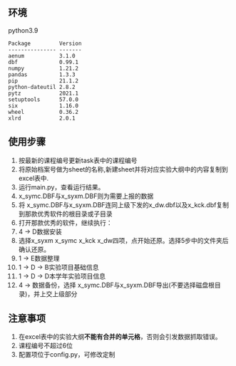 ## 环境

python3.9

```
Package         Version
--------------- -------
aenum           3.1.0
dbf             0.99.1
numpy           1.21.2
pandas          1.3.3
pip             21.1.2
python-dateutil 2.8.2
pytz            2021.1
setuptools      57.0.0
six             1.16.0
wheel           0.36.2
xlrd            2.0.1
```

## 使用步骤

1. 按最新的课程编号更新task表中的课程编号
2. 将原始档案号做为sheet的名称,新建sheet并将对应实验大纲中的内容复制到excel表中.
3. 运行main.py，查看运行结果。
4. x_symc.DBF与x_syxm.DBF则为需要上报的数据
5. 将 x_symc.DBF与x_syxm.DBF连同上级下发的x_dw.dbf以及x_kck.dbf复制到那款优秀软件的根目录或子目录
6. 打开那款优秀的软件，继续执行：
7. 4 -> D数据安装
8. 选择x_syxm x_symc x_kck x_dw四项，点开始还原。选择5步中的文件夹后确认还原。
9. 1 -> E数据整理
10. 1 -> D -> B实验项目基础信息
11. 1 -> D -> D本学年实验项目信息
12. 4 -> 数据备份，选择 x_symc.DBF与x_syxm.DBF导出(不要选择磁盘根目录)，并上交上级部分

## 注意事项

1. 在excel表中的实验大纲**不能有合并的单元格**，否则会引发数据抓取错误。
2. 课程编号不超过6位
3. 配置项位于config.py，可修改定制
